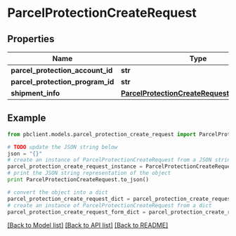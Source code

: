 # ParcelProtectionCreateRequest


## Properties
Name | Type | Description | Notes
------------ | ------------- | ------------- | -------------
**parcel_protection_account_id** | **str** |  | [optional] 
**parcel_protection_program_id** | **str** |  | [optional] 
**shipment_info** | [**ParcelProtectionCreateRequestShipmentInfo**](ParcelProtectionCreateRequestShipmentInfo.md) |  | [optional] 

## Example

```python
from pbclient.models.parcel_protection_create_request import ParcelProtectionCreateRequest

# TODO update the JSON string below
json = "{}"
# create an instance of ParcelProtectionCreateRequest from a JSON string
parcel_protection_create_request_instance = ParcelProtectionCreateRequest.from_json(json)
# print the JSON string representation of the object
print ParcelProtectionCreateRequest.to_json()

# convert the object into a dict
parcel_protection_create_request_dict = parcel_protection_create_request_instance.to_dict()
# create an instance of ParcelProtectionCreateRequest from a dict
parcel_protection_create_request_form_dict = parcel_protection_create_request.from_dict(parcel_protection_create_request_dict)
```
[[Back to Model list]](../README.md#documentation-for-models) [[Back to API list]](../README.md#documentation-for-api-endpoints) [[Back to README]](../README.md)


